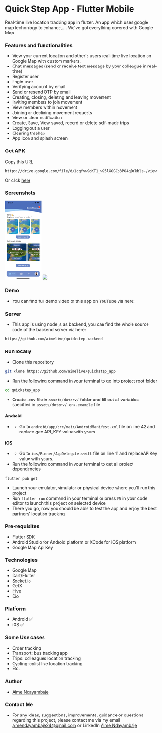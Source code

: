 # Quick Step App - Flutter Mobile

Real-time live location tracking app in flutter. An app which uses google map techonlogy to enhance,....  We've got everything covered with Google Map
### Features and functionalities
- View your current location and other's users real-time live location on Google Map with custom markers.
- Chat messages (send or receive text message by your colleague in real-time)
- Register user
- Login user
- Verifying account by email
- Send or resend OTP by email
- Creating, closing, deleting and leaving movement
- Inviting members to join movement
- View members within movement
- Joining or declining movement requests
- View or clear notification
- Create, Save, View saved, record or delete self-made trips
- Logging out a user
- Clearing trashes
- App icon and splash screen
### Get APK
Copy this URL
```bash
https://drive.google.com/file/d/1cqYvwGoKT1_w95lXOGCo3PO4qDYkbls-/view
```
Or click [here](https://drive.google.com/file/d/1cqYvwGoKT1_w95lXOGCo3PO4qDYkbls-/view?usp=sharing)
### Screenshots
<p>
    <img src="./assets/screenshots/1.png" width="120"/>
    <img src="./assets/screenshots/2.png" width="120"/>
</p>

### Demo
- You can find full demo video of this app on YouTube via here:
### Server
- This app is using node js as backend, you can find the whole source code of the backend server via here:
```bash
https://github.com/aimelive/quickstep-backend
```

### Run locally
- Clone this repository
```bash
git clone https://github.com/aimelive/quickstep_app
```
- Run the following command in your terminal to go into project root folder
```bash
cd quickstep_app
```
- Create `.env` file in `assets/dotenv/` folder and fill out all variables specified in `assets/dotenv/.env.example` file
#### Android
- -  Go to `android/app/src/main/AndroidManifest.xml` file on line 42 and replace geo.API_KEY value with yours.
#### iOS
- -  Go to `ios/Runner/AppDelegate.swift` file on line 11 and replaceAPIKey value with yours.
- Run the following command in your terminal to get all project dependencies
```bash
flutter pub get
```
- Launch your emulator, simulator or physical device where you'll run this project
- Run `flutter run` command in your terminal or press `F5` in your code editor to launch this project on selected device
- There you go, now you should be able to test the app and enjoy the best partners' location tracking
### Pre-requisites
- Flutter SDK
- Android Studio for Android platform or XCode for iOS platform
- Google Map Api Key
### Technologies

- Google Map
- Dart/Flutter
- Socket.io
- GetX
- Hive
- Dio
### Platform
- Android ✅
- iOS ✅
### Some Use cases
- Order tracking
- Transport: bus tracking app
- Trips: colleagues location tracking
- Cycling: cylist live location tracking
- Etc.
### Author
- [Aime Ndayambaje](https://github.com/aimelive)
### Contact Me
- For any ideas, suggestions, improvements, guidance or questions regarding this project, please contact me via my email [aimendayambaje24@gmail.com](aimendayambaje24@gmail.com) or LinkedIn [Aime Ndayambaje](https://linkedin.com/in/aime-ndayambaje)